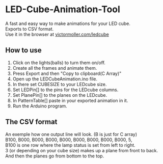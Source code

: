 LED-Cube-Animation-Tool
=======================

A fast and easy way to make animations for your LED cube.  
Exports to CSV format.  
Use it in the browser at <a href="www.victormoller.com/ledcube">victormoller.com/ledcube</a>


## How to use
1. Click on the lights(balls) to turn them on/off.
2. Create all the frames and animate them.
3. Press Export and then "Copy to clipboard(C Array)"
4. Open up the LEDCubeAnimation.ino file.
5. In there set CUBESIZE to your LEDcube size.
6. Set LEDPin[] to the pins for the LEDcube columns.
7. Set PlanePin[] to the planes on the LEDcube.
8. In PatternTable[] paste in your exported animation in it.
9. Run the Arduino program.


## The CSV format
An exemple how one output line will look. (B is just for C array)  
B100, B000, B000, B000, B000, B000, B000, B000, B000, 5,  
B100 is one row where the lamp status is set from left to right.  
3 (or depending on your cube size) makes up a plane from front to back.  
And then the planes go from bottom to the top.
